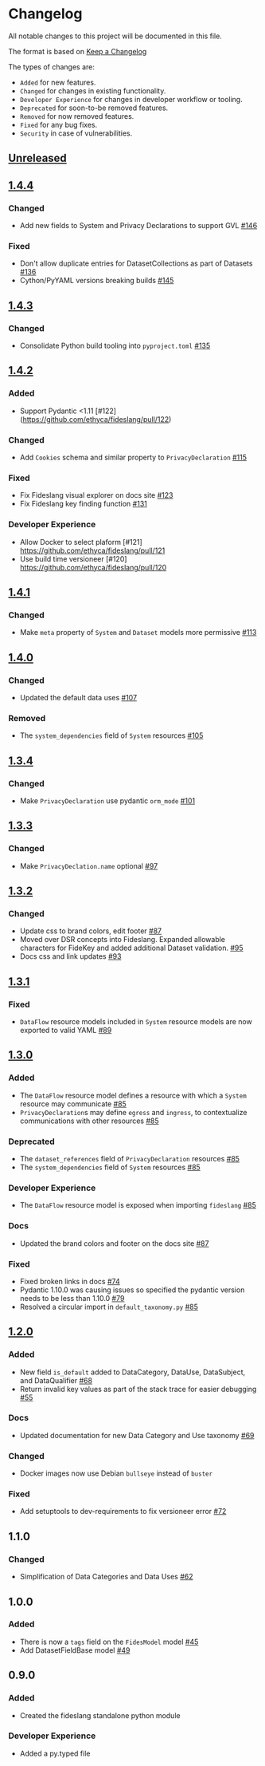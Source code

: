 # Changelog

All notable changes to this project will be documented in this file.

The format is based on [Keep a Changelog](https://keepachangelog.com/en/)

The types of changes are:

- `Added` for new features.
- `Changed` for changes in existing functionality.
- `Developer Experience` for changes in developer workflow or tooling.
- `Deprecated` for soon-to-be removed features.
- `Removed` for now removed features.
- `Fixed` for any bug fixes.
- `Security` in case of vulnerabilities.

## [Unreleased](https://github.com/ethyca/fideslang/compare/1.4.4...main)

## [1.4.4](https://github.com/ethyca/fideslang/compare/1.4.3...1.4.4)

### Changed

- Add new fields to System and Privacy Declarations to support GVL [#146](https://github.com/ethyca/fideslang/pull/146)

### Fixed

- Don't allow duplicate entries for DatasetCollections as part of Datasets [#136](https://github.com/ethyca/fideslang/pull/136)
- Cython/PyYAML versions breaking builds [#145](https://github.com/ethyca/fideslang/pull/145)

## [1.4.3](https://github.com/ethyca/fideslang/compare/1.4.2...1.4.3)

### Changed

- Consolidate Python build tooling into `pyproject.toml` [#135](https://github.com/ethyca/fideslang/pull/135)

## [1.4.2](https://github.com/ethyca/fideslang/compare/1.4.1...1.4.2)

### Added

- Support Pydantic <1.11 [#122] (https://github.com/ethyca/fideslang/pull/122)

### Changed

- Add `Cookies` schema and similar property to `PrivacyDeclaration` [#115](https://github.com/ethyca/fideslang/pull/115)

### Fixed

- Fix Fideslang visual explorer on docs site [#123](https://github.com/ethyca/fideslang/pull/123)
- Fix Fideslang key finding function [#131](https://github.com/ethyca/fideslang/pull/131)

### Developer Experience

- Allow Docker to select plaform [#121] https://github.com/ethyca/fideslang/pull/121
- Use build time versioneer [#120] https://github.com/ethyca/fideslang/pull/120

## [1.4.1](https://github.com/ethyca/fideslang/compare/1.4.0...1.4.1)

### Changed

- Make `meta` property of `System` and `Dataset` models more permissive [#113](https://github.com/ethyca/fideslang/pull/113)

## [1.4.0](https://github.com/ethyca/fideslang/compare/1.3.4...1.4.0)

### Changed

- Updated the default data uses [#107](https://github.com/ethyca/fideslang/pull/107)

### Removed

- The `system_dependencies` field of `System` resources [#105](https://github.com/ethyca/fideslang/pull/105)

## [1.3.4](https://github.com/ethyca/fideslang/compare/1.3.3...1.3.4)

### Changed

- Make `PrivacyDeclaration` use pydantic `orm_mode` [#101](https://github.com/ethyca/fideslang/pull/101)

## [1.3.3](https://github.com/ethyca/fideslang/compare/1.3.2...1.3.3)

### Changed

- Make `PrivacyDeclation.name` optional [#97](https://github.com/ethyca/fideslang/pull/97)

## [1.3.2](https://github.com/ethyca/fideslang/compare/1.3.1...1.3.2)

### Changed

- Update css to brand colors, edit footer [#87](https://github.com/ethyca/fideslang/pull/87)
- Moved over DSR concepts into Fideslang. Expanded allowable characters for FideKey and added additional Dataset validation. [#95](https://github.com/ethyca/fideslang/pull/95)
- Docs css and link updates [#93](https://github.com/ethyca/fideslang/pull/93)

## [1.3.1](https://github.com/ethyca/fideslang/compare/1.3.0...1.3.1)

### Fixed

- `DataFlow` resource models included in `System` resource models are now exported to valid YAML [#89](https://github.com/ethyca/fideslang/pull/89)

## [1.3.0](https://github.com/ethyca/fideslang/compare/1.2.0...1.3.0)

### Added

- The `DataFlow` resource model defines a resource with which a `System` resource may communicate [#85](https://github.com/ethyca/fideslang/pull/85)
- `PrivacyDeclaration`s may define `egress` and `ingress`, to contextualize communications with other resources [#85](https://github.com/ethyca/fideslang/pull/85)

### Deprecated

- The `dataset_references` field of `PrivacyDeclaration` resources [#85](https://github.com/ethyca/fideslang/pull/85)
- The `system_dependencies` field of `System` resources [#85](https://github.com/ethyca/fideslang/pull/85)

### Developer Experience

- The `DataFlow` resource model is exposed when importing `fideslang` [#85](https://github.com/ethyca/fideslang/pull/85)

### Docs

- Updated the brand colors and footer on the docs site [#87](https://github.com/ethyca/fideslang/pull/87)

### Fixed

- Fixed broken links in docs [#74](https://github.com/ethyca/fideslang/pull/74)
- Pydantic 1.10.0 was causing issues so specified the pydantic version needs to be less than 1.10.0 [#79](https://github.com/ethyca/fideslang/pull/79)
- Resolved a circular import in `default_taxonomy.py` [#85](https://github.com/ethyca/fideslang/pull/85)

## [1.2.0](https://github.com/ethyca/fideslang/compare/1.1.0...1.2.0)

### Added

- New field `is_default` added to DataCategory, DataUse, DataSubject, and DataQualifier [#68](https://github.com/ethyca/fideslang/pull/68)
- Return invalid key values as part of the stack trace for easier debugging [#55](https://github.com/ethyca/fideslang/pull/55)

### Docs

- Updated documentation for new Data Category and Use taxonomy [#69](https://github.com/ethyca/fideslang/pull/69)

### Changed

- Docker images now use Debian `bullseye` instead of `buster`

### Fixed

- Add setuptools to dev-requirements to fix versioneer error [#72](https://github.com/ethyca/fideslang/pull/72)

## 1.1.0

### Changed

- Simplification of Data Categories and Data Uses [#62](https://github.com/ethyca/fideslang/pull/62)

## 1.0.0

### Added

- There is now a `tags` field on the `FidesModel` model [#45](https://github.com/ethyca/fideslang/pull/45)
- Add DatasetFieldBase model [#49](https://github.com/ethyca/fideslang/pull/49)

## 0.9.0

### Added

- Created the fideslang standalone python module

### Developer Experience

- Added a py.typed file
